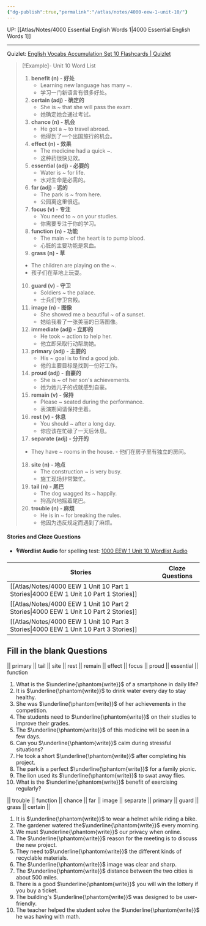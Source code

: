 ```yaml
---
{"dg-publish":true,"permalink":"/atlas/notes/4000-eew-1-unit-10/"}
---
```


UP: [[Atlas/Notes/4000 Essential English Words 1\|4000 Essential English Words 1]]

---
Quizlet:  [English Vocabs Accumulation Set 10 Flashcards | Quizlet](https://quizlet.com/925720988/english-vocabs-accumulation-set-10-flash-cards/?i=1vbzw5&x=1jqt)

> [!Example]- Unit 10 Word List
> 1. **benefit (n) - 好处**
>     - Learning new language has many ~.
>     - 学习一门新语言有很多好处。
> 2. **certain (adj) - 确定的**
>     - She is ~ that she will pass the exam.
>     - 她确定她会通过考试。
> 3. **chance (n) - 机会**
>     - He got a ~ to travel abroad.
>     - 他得到了一个出国旅行的机会。
> 4. **effect (n) - 效果**
>     - The medicine had a quick ~.
>     - 这种药很快见效。
> 5. **essential (adj) - 必要的**
>     - Water is ~ for life.
>     - 水对生命是必需的。
> 6. **far (adj) - 远的**
>     - The park is ~ from here.
>     - 公园离这里很远。
> 7. **focus (v) - 专注**
>     - You need to ~ on your studies.
>     - 你需要专注于你的学习。
> 8. **function (n) - 功能**
>     - The main ~ of the heart is to pump blood.
>     - 心脏的主要功能是泵血。
> 9. **grass (n) - 草**
> 	- The children are playing on the ~.
> 	- 孩子们在草地上玩耍。
> 10. **guard (v) - 守卫**
>     - Soldiers ~ the palace.
>     - 士兵们守卫宫殿。
> 11. **image (n) - 图像**
>     - She showed me a beautiful ~ of a sunset.
>     - 她给我看了一张美丽的日落图像。
> 12. **immediate (adj) - 立即的**
>     - He took ~ action to help her.
>     - 他立即采取行动帮助她。
>13. **primary (adj) - 主要的**
>     - His ~ goal is to find a good job.
>     - 他的主要目标是找到一份好工作。
> 14. **proud (adj) - 自豪的**
>     - She is ~ of her son's achievements.
>     - 她为她儿子的成就感到自豪。
> 15. **remain (v) - 保持**
>     - Please ~ seated during the performance.
>     - 表演期间请保持坐着。
> 16. **rest (v) - 休息**
>     - You should ~ after a long day.
>     - 你应该在忙碌了一天后休息。
> 17. **separate (adj) - 分开的**
> 	 - They have ~ rooms in the house.
>     - 他们在房子里有独立的房间。
> 18. **site (n) - 地点**
>     - The construction ~ is very busy.
>     - 施工现场非常繁忙。
> 19. **tail (n) - 尾巴**
>     - The dog wagged its ~ happily.
>     - 狗高兴地摇着尾巴。
> 20. **trouble (n) - 麻烦**
>     - He is in ~ for breaking the rules.
>     - 他因为违反规定而遇到了麻烦。

#### Stories and Cloze Questions
- 🎙️**Wordlist Audio** for spelling test: [1000 EEW 1 Unit 10 Wordlist Audio](https://drive.google.com/file/d/1ZGaJXyzcd-FN_qK6-pju4aNwAXmts8H3/view?usp=drive_link)

| Stories                               | Cloze Questions |
| ------------------------------------- | --------------- |
| [[Atlas/Notes/4000 EEW 1 Unit 10 Part 1 Stories\|4000 EEW 1 Unit 10 Part 1 Stories]] |                 |
| [[Atlas/Notes/4000 EEW 1 Unit 10 Part 2 Stories\|4000 EEW 1 Unit 10 Part 2 Stories]] |                 |
| [[Atlas/Notes/4000 EEW 1 Unit 10 Part 3 Stories\|4000 EEW 1 Unit 10 Part 3 Stories]] |                 |

## Fill in the blank Questions

|| primary || tail || site || rest || remain || effect || focus || proud || essential || function
1. What is the $\underline{\phantom{write}}$  of a smartphone in daily life?
2. It is $\underline{\phantom{write}}$  to drink water every day to stay healthy.
3. She was $\underline{\phantom{write}}$ of her achievements in the competition.
4. The students need to $\underline{\phantom{write}}$  on their studies to improve their grades.
5. The $\underline{\phantom{write}}$ of this medicine will be seen in a few days.
6. Can you $\underline{\phantom{write}}$  calm during stressful situations?
7. He took a short $\underline{\phantom{write}}$  after completing his project.
8. The park is a perfect $\underline{\phantom{write}}$  for a family picnic.
9. The lion used its $\underline{\phantom{write}}$  to swat away flies.
10. What is the $\underline{\phantom{write}}$  benefit of exercising regularly?

|| trouble || function || chance || far || image || separate || primary || guard || grass || certain ||

1. It is $\underline{\phantom{write}}$  to wear a helmet while riding a bike.
2. The gardener watered the$\underline{\phantom{write}}$  every morning.
3. We must $\underline{\phantom{write}}$  our privacy when online.
4. The $\underline{\phantom{write}}$  reason for the meeting is to discuss the new project.
5. They need to$\underline{\phantom{write}}$  the different kinds of recyclable materials.
6. The $\underline{\phantom{write}}$  image was clear and sharp.
7. The $\underline{\phantom{write}}$  distance between the two cities is about 500 miles.
8. There is a good $\underline{\phantom{write}}$  you will win the lottery if you buy a ticket.
9. The building's $\underline{\phantom{write}}$  was designed to be user-friendly.
10. The teacher helped the student solve the $\underline{\phantom{write}}$  he was having with math.

